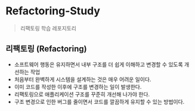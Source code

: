 # Refactoring-Study

> 리팩토링 학습 레포지토리

## 리팩토링 (Refactoring)

* 소프트웨어 행동은 유지하면서 내부 구조를 더 쉽게 이해하고 변경할 수 있도록 개선하는 작업
* 처음부터 완벽하게 시스템을 설계하는 것은 매우 어려운 일이다.
* 이미 코드를 작성한 이후에 구조를 변경하는 일이 발생한다.
* 리팩토링으로 애플리케이션 구조를 꾸준히 개선해 나가야 한다.
* 구조 변경으로 인한 버그를 줄이면서 코드를 깔끔하게 유지할 수 있는 방법이다.
